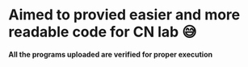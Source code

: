 # Aimed to provied easier and more readable code for CN lab 😅

**All the programs uploaded are verified for proper execution**
